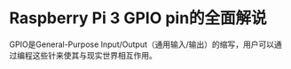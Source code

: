# Raspberry Pi 3 GPIO pin的全面解说

GPIO是General-Purpose Input/Output（通用输入/输出）的缩写，用户可以通过编程这些针来使其与现实世界相互作用。

